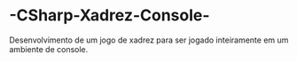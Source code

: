# -CSharp-Xadrez-Console-
Desenvolvimento de um jogo de xadrez para ser jogado inteiramente em um ambiente de console.

